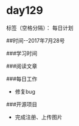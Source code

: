 # day129

标签（空格分隔）： 每日计划


##时间--2017年7月28号


###学习时间<br>


###阅读文章<br>


###每日工作<br>
* 修复bug

###开源项目
* 完成注册、上传图片
